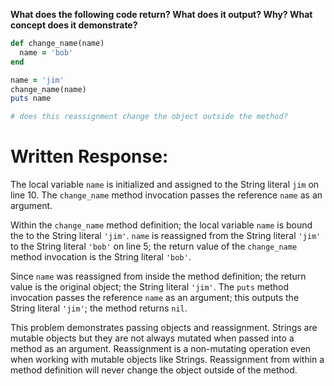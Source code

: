 **What does the following code return? What does it output? Why? What concept does it demonstrate?**

```ruby
def change_name(name)
  name = 'bob'
end

name = 'jim'
change_name(name)
puts name

# does this reassignment change the object outside the method?
```
# Written Response:

The local variable `name` is initialized and assigned to the String literal `jim` on line 10. The `change_name` method invocation passes the reference `name` as an argument.

Within the `change_name` method definition; the local variable `name` is bound the to the String literal `'jim'`. `name` is reassigned from the String literal `'jim'` to the String literal `'bob'` on line 5; the return value of the `change_name` method invocation is the String literal `'bob'`.

Since `name` was reassigned from inside the method definition; the return value is the original object; the String literal `'jim'`.
The `puts` method invocation passes the reference `name` as an argument; this outputs the String literal `'jim'`; the method returns `nil`.

This problem demonstrates passing objects and reassignment. Strings are mutable objects but they are not always mutated when passed into a method as an argument. Reassignment is a non-mutating operation even when working with mutable objects like Strings. Reassignment from within a method definition will never change the object outside of the method.

